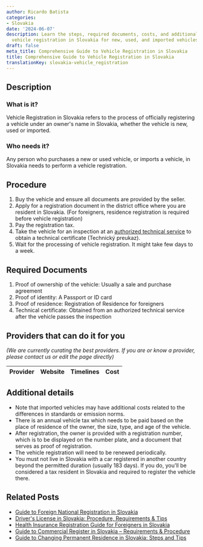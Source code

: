 ```yaml
---
author: Ricardo Batista
categories:
- Slovakia
date: '2024-06-07'
description: Learn the steps, required documents, costs, and additional details for
  vehicle registration in Slovakia for new, used, and imported vehicles.
draft: false
meta_title: Comprehensive Guide to Vehicle Registration in Slovakia
title: Comprehensive Guide to Vehicle Registration in Slovakia
translationKey: slovakia-vehicle_registration
---
```


## Description
### What is it?
Vehicle Registration in Slovakia refers to the process of officially registering a vehicle under an owner's name in Slovakia, whether the vehicle is new, used or imported.

### Who needs it?
Any person who purchases a new or used vehicle, or imports a vehicle, in Slovakia needs to perform a vehicle registration.

## Procedure
1. Buy the vehicle and ensure all documents are provided by the seller.
2. Apply for a registration document in the district office where you are resident in Slovakia.
   (For foreigners, residence registration is required before vehicle registration)
3. Pay the registration tax.
4. Take the vehicle for an inspection at an [authorized technical service](https://www.ndi.sk/) to obtain a technical certificate (Technický preukaz).
5. Wait for the processing of vehicle registration. It might take few days to a week.

## Required Documents
1. Proof of ownership of the vehicle: Usually a sale and purchase agreement
2. Proof of identity: A Passport or ID card
3. Proof of residence: Registration of Residence for foreigners
4. Technical certificate: Obtained from an authorized technical service after the vehicle passes the inspection

## Providers that can do it for you

_(We are currently curating the best providers. If you are or know a provider, please contact us or edit the page directly)_

| Provider        |     Website     |     Timelines    |       Cost      |
| :-------------: | :-------------: |  :-------------: | :-------------: |

## Additional details
- Note that imported vehicles may have additional costs related to the differences in standards or emission norms. 
- There is an annual vehicle tax which needs to be paid based on the place of residence of the owner, the size, type, and age of the vehicle. 
- After registration, the owner is provided with a registration number, which is to be displayed on the number plate, and a document that serves as proof of registration.
- The vehicle registration will need to be renewed periodically. 
- You must not live in Slovakia with a car registered in another country beyond the permitted duration (usually 183 days). If you do, you'll be considered a tax resident in Slovakia and required to register the vehicle there.


## Related Posts

- [Guide to Foreign National Registration in Slovakia](https://tramitit.com/guides/slovakia/registration_of_a_foreign_national/)
- [Driver's License in Slovakia: Procedure, Requirements & Tips](https://tramitit.com/guides/slovakia/issuance_of_drivers_license/)
- [Health Insurance Registration Guide for Foreigners in Slovakia](https://tramitit.com/guides/slovakia/health_insurance_registration/)
- [Guide to Commercial Register in Slovakia – Requirements & Procedure](https://tramitit.com/guides/slovakia/registration_in_the_commercial_register/)
- [Guide to Changing Permanent Residence in Slovakia: Steps and Tips](https://tramitit.com/guides/slovakia/change_of_permanent_residence/)